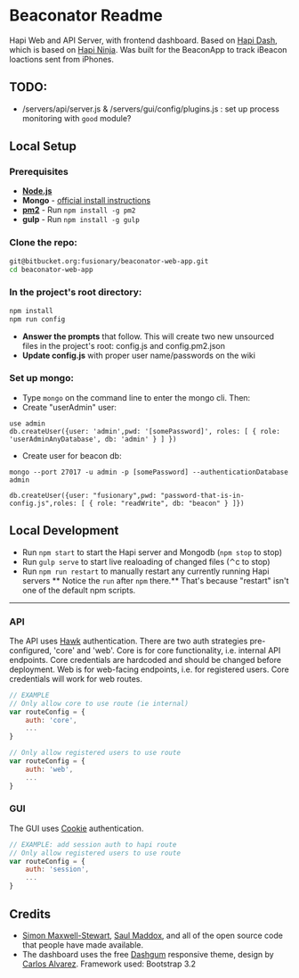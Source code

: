 # Beaconator Readme


Hapi Web and API Server, with frontend dashboard. Based on [Hapi Dash](https://github.com/smaxwellstewart/hapi-dash), which is based on [Hapi Ninja](https://github.com/poeticninja/hapi-ninja). Was built for the BeaconApp to track iBeacon loactions sent from iPhones.

## TODO:

* /servers/api/server.js & /servers/gui/config/plugins.js : set up process monitoring with `good` module?

## Local Setup

### Prerequisites

* **[Node.js](http://nodejs.org/)**
* **Mongo** - [official install instructions](http://docs.mongodb.org/manual/installation/)
* **[pm2](https://github.com/Unitech/pm2)** - Run `npm install -g pm2`
* **gulp** - Run `npm install -g gulp`

### Clone the repo:

```bash
git@bitbucket.org:fusionary/beaconator-web-app.git
cd beaconator-web-app
```

### In the project's root directory:

```bash
npm install
npm run config
```

* **Answer the prompts** that follow. This will create two new unsourced files in the project's root: config.js and config.pm2.json
* **Update config.js** with proper user name/passwords on the wiki

### Set up mongo:

* Type `mongo` on the command line to enter the mongo cli. Then:
* Create "userAdmin" user:

```
use admin
db.createUser({user: 'admin',pwd: '[somePassword]', roles: [ { role: 'userAdminAnyDatabase', db: 'admin' } ] })
```

* Create user for beacon db:

```
mongo --port 27017 -u admin -p [somePassword] --authenticationDatabase admin

db.createUser({user: "fusionary",pwd: "password-that-is-in-config.js",roles: [ { role: "readWrite", db: "beacon" } ]})
```

## Local Development
* Run `npm start` to start the Hapi server and Mongodb (`npm stop` to stop)
* Run `gulp serve` to start live realoading of changed files (⌃c to stop)
* Run `npm run restart` to manually restart any currently running Hapi servers 
** Notice the `run` after `npm` there.** That's because "restart" isn't one of the default npm scripts.

--------------------------------------

### API

The API uses [Hawk](https://github.com/hapijs/hapi-auth-hawk) authentication. There are two auth strategies pre-configured, 'core' and 'web'. Core is for core functionality, i.e. internal API endpoints. Core credentials are hardcoded and should be changed before deployment. Web is for web-facing endpoints, i.e. for registered users. Core credentials will work for web routes.

```javascript
// EXAMPLE
// Only allow core to use route (ie internal)
var routeConfig = {
    auth: 'core',
    ...
}

// Only allow registered users to use route
var routeConfig = {
    auth: 'web',
    ...
}
```

### GUI

The GUI uses [Cookie](https://github.com/hapijs/hapi-auth-cookie) authentication.

```javascript
// EXAMPLE: add session auth to hapi route
// Only allow registered users to use route
var routeConfig = {
    auth: 'session',
    ...
}
```

## Credits

* [Simon Maxwell-Stewart](https://github.com/smaxwellstewart), [Saul Maddox](https://github.com/poeticninja), and all of the open source code that people have made available.
* The dashboard uses the free [Dashgum](http://www.blacktie.co/2014/07/dashgum-free-dashboard/) responsive theme, design by [Carlos Alvarez](http://alvarez.is/). Framework used: Bootstrap 3.2

